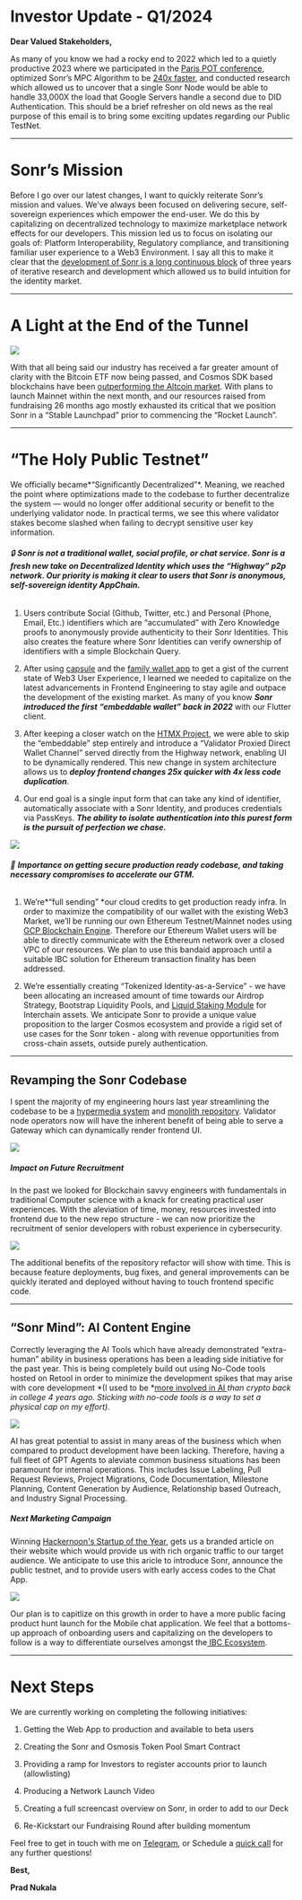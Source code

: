 # Investor Update - Q1/2024

**Dear Valued Stakeholders,**



As many of you know we had a rocky end to 2022 which led to a quietly productive 2023 where we participated in the [Paris POT conference](https://venturebeat.com/business/proof-of-talk-2023-has-just-closed-the-first-round-of-its-start-up-competition/), optimized Sonr’s MPC Algorithm to be [240x faster](https://www.sonr.io/blog/engineering/optimizing-mpc), and conducted research which allowed us to uncover that a single Sonr Node would be able to handle 33,000X the load that Google Servers handle a second due to DID Authentication. This should be a brief refresher on old news as the real purpose of this email is to bring some exciting updates regarding our Public TestNet.

***

# Sonr’s Mission

Before I go over our latest changes, I want to quickly reiterate Sonr’s mission and values. We’ve always been focused on delivering secure, self-sovereign experiences which empower the end-user. We do this by capitalizing on decentralized technology to maximize marketplace network effects for our developers. This mission led us to focus on isolating our goals of: Platform Interoperability, Regulatory compliance, and transitioning familiar user experience to a Web3 Environment. I say all this to make it clear that the [development of Sonr is a long continuous block](https://www.youtube.com/watch?v=bex88Ku9Crk\&t=1s) of three years of iterative research and development which allowed us to build intuition for the identity market. 

***

# A Light at the End of the Tunnel

![](assets/Y-zbLjrarPkDsaih49-qWO5TzHLP75iXFft8PSg6OyM=.blob)

With that all being said our industry has received a far greater amount of clarity with the Bitcoin ETF now being passed, and Cosmos SDK based blockchains have been [outperforming the Altcoin market](https://crypto.com/price/categories/cosmos-ecosystem). With plans to launch Mainnet within the next month, and our resources raised from fundraising 26 months ago mostly exhausted its critical that we position Sonr in a “Stable Launchpad” prior to commencing the “Rocket Launch”.

***

# “The Holy Public Testnet”

We officially became*“Significantly Decentralized”*. Meaning, we reached the point where optimizations made to the codebase to further decentralize the system — would no longer offer additional security or benefit to the underlying validator node. In practical terms, we see this where validator stakes become slashed when failing to decrypt sensitive user key information.

###### 🔒 **Sonr is not a traditional wallet, social profile, or chat service. Sonr is a fresh new take on Decentralized Identity which uses the “Highway” p2p network. Our priority is making it clear to users that Sonr is anonymous, self-sovereign identity AppChain.**

1. Users contribute Social (Github, Twitter, etc.) and Personal (Phone, Email, Etc.) identifiers which are “accumulated” with Zero Knowledge proofs to anonymously provide authenticity to their Sonr Identities. This also creates the feature where Sonr Identities can verify ownership of identifiers with a simple Blockchain Query.

2. After using [capsule](https://usecapsule.com/) and the [family wallet app](https://family.co/) to get a gist of the current state of Web3 User Experience, I learned we needed to capitalize on the latest advancements in Frontend Engineering to stay agile and outpace the development of the existing market. As many of you know ***Sonr introduced the first “embeddable wallet” back in 2022*** with our Flutter client.

3. After keeping a closer watch on the [HTMX Project](https://htmx.org/), we were able to skip the “embeddable” step entirely and introduce a “Validator Proxied Direct Wallet Channel” served directly from the Highway network, enabling UI to be dynamically rendered. This new change in system architecture allows us to ***deploy frontend changes 25x quicker with 4x less code duplication***. 

4. Our end goal is a single input form that can take any kind of identifier, automatically associate with a Sonr Identity, and produces credentials via PassKeys. ***The ability to isolate authentication into this purest form is the pursuit of perfection we chase.***

![](assets/G2_cGiwXqLrOaG_-CWgkrfBA6oHTH7K_OU9xDN_ptIk=.blob)

###### 📌 **Importance on getting secure production ready codebase, and taking necessary compromises to accelerate our GTM.**

1. We’re*“full sending” *our cloud credits to get production ready infra. In order to maximize the compatibility of our wallet with the existing Web3 Market, we’ll be running our own Ethereum Testnet/Mainnet nodes using [GCP Blockchain Engine](https://cloud.google.com/blockchain-node-engine?hl=en). Therefore our Ethereum Wallet users will be able to directly communicate with the Ethereum network over a closed VPC of our resources. We plan to use this bandaid approach until a suitable IBC solution for Ethereum transaction finality has been addressed.

2. We’re essentially creating “Tokenized Identity-as-a-Service” - we have been allocating an increased amount of time towards our Airdrop Strategy, Bootstrap Liquidity Pools, and [Liquid Staking Module](https://medium.com/@DragonStake/introducing-liquid-staking-in-cosmos-the-gaia-v12-upgrade-and-its-implications-53e777c46b23) for Interchain assets. We anticipate Sonr to provide a unique value proposition to the larger Cosmos ecosystem and provide a rigid set of use cases for the Sonr token - along with revenue opportunities from cross-chain assets, outside purely authentication.

***

## Revamping the Sonr Codebase

I spent the majority of my engineering hours last year streamlining the codebase to be a [hypermedia system](https://hypermedia.systems/hypermedia-components/) and [monolith repository](https://github.com/sonrhq/sonr). Validator node operators now will have the inherent benefit of being able to serve a Gateway which can dynamically render frontend UI. 

![](assets/afWvwv0CD-O-jRNS8HUysKYUZgK648rQ3sUhXipKjuc=.blob)



##### Impact on Future Recruitment

In the past we looked for Blockchain savvy engineers with fundamentals in traditional Computer science with a knack for creating practical user experiences. With the aleviation of time, money, resources invested into frontend due to the new repo structure - we can now prioritize the recruitment of senior developers with robust experience in cybersecurity.

![](assets/wfs3psi7f4PpJF8yywwAK9jSSczyMH5NYX4yulO46QE=.blob)

The additional benefits of the repository refactor will show with time. This is because feature deployments, bug fixes, and general improvements can be quickly iterated and deployed without having to touch frontend specific code.

***

## “Sonr Mind”: AI Content Engine

Correctly leveraging the AI Tools which have already demonstrated “extra-human” ability in business operations has been a leading side initiative for the past year. This is being completely build out using No-Code tools hosted on Retool in order to minimize the development spikes that may arise with core development *(I used to be *[more involved in AI ](https://github.com/prnk28)*than crypto back in college 4 years ago. Sticking with no-code tools is a way to set a physical cap on my effort).*

![](assets/schHTgCKcx99d6JBM25USOG6PGdKoONx3D-dmP1HtZ0=.blob)

AI has great potential to assist in many areas of the business which when compared to product development have been lacking. Therefore, having a full fleet of GPT Agents to aleviate common business situations has been paramount for internal operations. This includes Issue Labeling, Pull Request Reviews, Project Migrations, Code Documentation, Milestone Planning, Content Generation by Audience, Relationship based Outreach, and Industry Signal Processing.

##### Next Marketing Campaign

Winning [Hackernoon's Startup of the Year](https://hackernoon.com/startups/north-america/north-america-brooklyn-nyc-ny), gets us a branded article on their website which would provide us with rich organic traffic to our target audience. We anticipate to use this aricle to introduce Sonr, announce the public testnet, and to provide users with early access codes to the Chat App.

![](assets/WCqE8BLvSDMKsWyWo_mBP1EqcDGiwxo3_3BXHobNeQ0=.blob)

Our plan is to capitlize on this growth in order to have a more public facing product hunt launch for the Mobile chat application. We feel that a bottoms-up approach of onboarding users and capitalizing on the developers to follow is a way to differentiate ourselves amongst the[ IBC Ecosystem](https://cosmos.network/ecosystem/tokens).

***

# Next Steps

We are currently working on completing the following initiatives:

1. Getting the Web App to production and available to beta users

2. Creating the Sonr and Osmosis Token Pool Smart Contract

3. Providing a ramp for Investors to register accounts prior to launch (allowlisting)

4. Producing a Network Launch Video

5. Creating a full screencast overview on Sonr, in order to add to our Deck

6. Re-Kickstart our Fundraising Round after building momentum

Feel free to get in touch with me on [Telegram](https://pradn.me/telegram), or Schedule a [quick call](https://cal.com/pradn/quick-chat) for any further questions!




**Best,**

**Prad Nukala**
